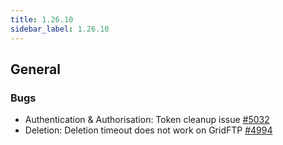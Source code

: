 ```yaml
---
title: 1.26.10
sidebar_label: 1.26.10
---
```


## General

### Bugs

- Authentication & Authorisation: Token cleanup issue [#5032](https://github.com/rucio/rucio/issues/5032)
- Deletion: Deletion timeout does not work on GridFTP [#4994](https://github.com/rucio/rucio/issues/4994)
